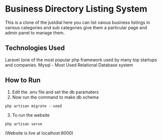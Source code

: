 # Business Directory Listing System

This is a clone of the justdial here you can list vaious business listings in various categories and sub categories give them a particular page and admin panel to manage them.

## Technologies Used

Laravel (one of the most popular php framework used by many top startups and companies.
Mysql - Most Used Relational Database system

## How to Run

1. Edit the .env file and set the db paramaters
2. Now run the command to make db schema 
``` 
php artisan migrate --seed 
```

3. To run the website 

```
php artisan serve
```
(Website is live at localhost:8000)

